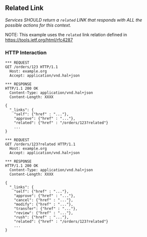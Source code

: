 ## Related Link

_Services SHOULD return a `related` LINK that responds with ALL the possible actions for this context._

NOTE: This example uses the `related` link relation defined in https://tools.ietf.org/html/rfc4287

### HTTP Interaction

```
*** REQUEST
GET /orders/123 HTTP/1.1
  Host: example.org
  Accept: application/vnd.hal+json
  
*** RESPONSE
HTTP/1.1 200 OK
  Content-Type: application/vnd.hal+json
  Content-Length: XXXX
  
{
  "_links": {
    "self": {"href" : "..."},
    "approve": {"href" : "..."},
    "related": {"href" : "/orders/123?related"}
    ...
}  

*** REQUEST
GET /orders/123?related HTTP/1.1
  Host: example.org
  Accept: application/vnd.hal+json
  
*** RESPONSE
HTTP/1.1 200 OK
  Content-Type: application/vnd.hal+json
  Content-Length: XXXX
  
{
  "_links": {
    "self": {"href" : "..."},
    "approve": {"href" : "..."},
    "cancel": {"href" : "..."},
    "modify": {"href" : "..."},
    "transfer": {"href" : "..."},
    "review": {"href" : "..."},
    "rush": {"href" : "..."},
    "related": {"href" : "/orders/123?related"}
    ...
}  

```

